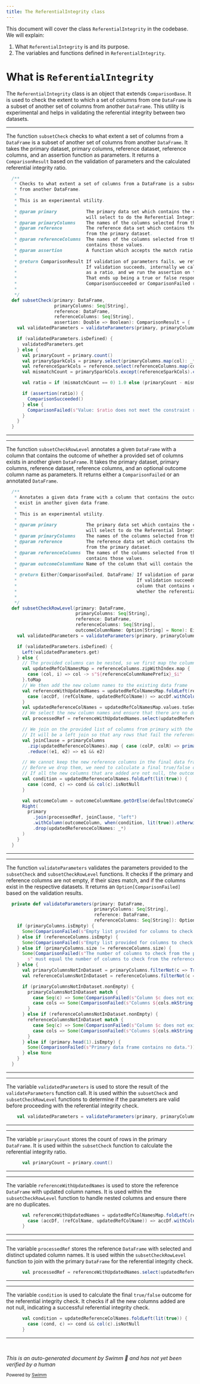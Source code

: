 ```yaml
---
title: The ReferentialIntegrity class
---
```

This document will cover the class <SwmToken path="src/main/scala/com/amazon/deequ/comparison/ReferentialIntegrity.scala" pos="24:2:2" line-data="object ReferentialIntegrity extends ComparisonBase {">`ReferentialIntegrity`</SwmToken> in the codebase. We will explain:

1. What <SwmToken path="src/main/scala/com/amazon/deequ/comparison/ReferentialIntegrity.scala" pos="24:2:2" line-data="object ReferentialIntegrity extends ComparisonBase {">`ReferentialIntegrity`</SwmToken> is and its purpose.
2. The variables and functions defined in <SwmToken path="src/main/scala/com/amazon/deequ/comparison/ReferentialIntegrity.scala" pos="24:2:2" line-data="object ReferentialIntegrity extends ComparisonBase {">`ReferentialIntegrity`</SwmToken>.

# What is <SwmToken path="src/main/scala/com/amazon/deequ/comparison/ReferentialIntegrity.scala" pos="24:2:2" line-data="object ReferentialIntegrity extends ComparisonBase {">`ReferentialIntegrity`</SwmToken>

The <SwmToken path="src/main/scala/com/amazon/deequ/comparison/ReferentialIntegrity.scala" pos="24:2:2" line-data="object ReferentialIntegrity extends ComparisonBase {">`ReferentialIntegrity`</SwmToken> class is an object that extends <SwmToken path="src/main/scala/com/amazon/deequ/comparison/ReferentialIntegrity.scala" pos="24:6:6" line-data="object ReferentialIntegrity extends ComparisonBase {">`ComparisonBase`</SwmToken>. It is used to check the extent to which a set of columns from one <SwmToken path="src/main/scala/com/amazon/deequ/comparison/ReferentialIntegrity.scala" pos="27:23:23" line-data="   * Checks to what extent a set of columns from a DataFrame is a subset of another set of columns">`DataFrame`</SwmToken> is a subset of another set of columns from another <SwmToken path="src/main/scala/com/amazon/deequ/comparison/ReferentialIntegrity.scala" pos="27:23:23" line-data="   * Checks to what extent a set of columns from a DataFrame is a subset of another set of columns">`DataFrame`</SwmToken>. This utility is experimental and helps in validating the referential integrity between two datasets.

<SwmSnippet path="/src/main/scala/com/amazon/deequ/comparison/ReferentialIntegrity.scala" line="26">

---

The function <SwmToken path="src/main/scala/com/amazon/deequ/comparison/ReferentialIntegrity.scala" pos="48:3:3" line-data="  def subsetCheck(primary: DataFrame,">`subsetCheck`</SwmToken> checks to what extent a set of columns from a <SwmToken path="src/main/scala/com/amazon/deequ/comparison/ReferentialIntegrity.scala" pos="27:23:23" line-data="   * Checks to what extent a set of columns from a DataFrame is a subset of another set of columns">`DataFrame`</SwmToken> is a subset of another set of columns from another <SwmToken path="src/main/scala/com/amazon/deequ/comparison/ReferentialIntegrity.scala" pos="27:23:23" line-data="   * Checks to what extent a set of columns from a DataFrame is a subset of another set of columns">`DataFrame`</SwmToken>. It takes the primary dataset, primary columns, reference dataset, reference columns, and an assertion function as parameters. It returns a <SwmToken path="src/main/scala/com/amazon/deequ/comparison/ReferentialIntegrity.scala" pos="41:6:6" line-data="   * @return ComparisonResult If validation of parameters fails, we return a &quot;ComparisonFailed&quot;.">`ComparisonResult`</SwmToken> based on the validation of parameters and the calculated referential integrity ratio.

```scala
  /**
   * Checks to what extent a set of columns from a DataFrame is a subset of another set of columns
   * from another DataFrame.
   *
   * This is an experimental utility.
   *
   * @param primary           The primary data set which contains the columns which the customer
   *                          will select to do the Referential Integrity check.
   * @param primaryColumns    The names of the columns selected from the primary data set.
   * @param reference         The reference data set which contains the possible values for the columns
   *                          from the primary dataset.
   * @param referenceColumns  The names of the columns selected from the reference data set, which
   *                          contains those values.
   * @param assertion         A function which accepts the match ratio and returns a Boolean.
   *
   * @return ComparisonResult If validation of parameters fails, we return a "ComparisonFailed".
   *                          If validation succeeds, internally we calculate the referential integrity
   *                          as a ratio, and we run the assertion on that outcome.
   *                          That ends up being a true or false response, which translates to
   *                          ComparisonSucceeded or ComparisonFailed respectively.
   *
   */
  def subsetCheck(primary: DataFrame,
                  primaryColumns: Seq[String],
                  reference: DataFrame,
                  referenceColumns: Seq[String],
                  assertion: Double => Boolean): ComparisonResult = {
    val validatedParameters = validateParameters(primary, primaryColumns, reference, referenceColumns)

    if (validatedParameters.isDefined) {
      validatedParameters.get
    } else {
      val primaryCount = primary.count()
      val primarySparkCols = primary.select(primaryColumns.map(col): _*)
      val referenceSparkCols = reference.select(referenceColumns.map(col): _*)
      val mismatchCount = primarySparkCols.except(referenceSparkCols).count()

      val ratio = if (mismatchCount == 0) 1.0 else (primaryCount - mismatchCount).toDouble / primaryCount

      if (assertion(ratio)) {
        ComparisonSucceeded()
      } else {
        ComparisonFailed(s"Value: $ratio does not meet the constraint requirement.")
      }
    }
  }
```

---

</SwmSnippet>

<SwmSnippet path="/src/main/scala/com/amazon/deequ/comparison/ReferentialIntegrity.scala" line="73">

---

The function <SwmToken path="src/main/scala/com/amazon/deequ/comparison/ReferentialIntegrity.scala" pos="94:3:3" line-data="  def subsetCheckRowLevel(primary: DataFrame,">`subsetCheckRowLevel`</SwmToken> annotates a given <SwmToken path="src/main/scala/com/amazon/deequ/comparison/ReferentialIntegrity.scala" pos="88:11:11" line-data="   * @return Either[ComparisonFailed, DataFrame] If validation of parameters fails, we return a &quot;ComparisonFailed&quot;.">`DataFrame`</SwmToken> with a column that contains the outcome of whether a provided set of columns exists in another given <SwmToken path="src/main/scala/com/amazon/deequ/comparison/ReferentialIntegrity.scala" pos="88:11:11" line-data="   * @return Either[ComparisonFailed, DataFrame] If validation of parameters fails, we return a &quot;ComparisonFailed&quot;.">`DataFrame`</SwmToken>. It takes the primary dataset, primary columns, reference dataset, reference columns, and an optional outcome column name as parameters. It returns either a <SwmToken path="src/main/scala/com/amazon/deequ/comparison/ReferentialIntegrity.scala" pos="88:8:8" line-data="   * @return Either[ComparisonFailed, DataFrame] If validation of parameters fails, we return a &quot;ComparisonFailed&quot;.">`ComparisonFailed`</SwmToken> or an annotated <SwmToken path="src/main/scala/com/amazon/deequ/comparison/ReferentialIntegrity.scala" pos="88:11:11" line-data="   * @return Either[ComparisonFailed, DataFrame] If validation of parameters fails, we return a &quot;ComparisonFailed&quot;.">`DataFrame`</SwmToken>.

```scala
  /**
   * Annotates a given data frame with a column that contains the outcome of whether a provided set of columns
   * exist in another given data frame.
   *
   * This is an experimental utility.
   *
   * @param primary           The primary data set which contains the columns which the customer
   *                          will select to do the Referential Integrity check.
   * @param primaryColumns    The names of the columns selected from the primary data set.
   * @param reference         The reference data set which contains the possible values for the columns
   *                          from the primary dataset.
   * @param referenceColumns  The names of the columns selected from the reference data set, which
   *                          contains those values.
   * @param outcomeColumnName Name of the column that will contain the outcome results.
   *
   * @return Either[ComparisonFailed, DataFrame] If validation of parameters fails, we return a "ComparisonFailed".
   *                                             If validation succeeds, we annotate the primary data frame with a
   *                                             column that contains either true or false. That value depends on
   *                                             whether the referential integrity check succeeds for that row.
   *
   */
  def subsetCheckRowLevel(primary: DataFrame,
                          primaryColumns: Seq[String],
                          reference: DataFrame,
                          referenceColumns: Seq[String],
                          outcomeColumnName: Option[String] = None): Either[ComparisonFailed, DataFrame] = {
    val validatedParameters = validateParameters(primary, primaryColumns, reference, referenceColumns)

    if (validatedParameters.isDefined) {
      Left(validatedParameters.get)
    } else {
      // The provided columns can be nested, so we first map the column names to values that we can control
      val updatedRefColNamesMap = referenceColumns.zipWithIndex.map {
        case (col, i) => col -> s"${referenceColumnNamePrefix}_$i"
      }.toMap
      // We then add the new column names to the existing data frame
      val referenceWithUpdatedNames = updatedRefColNamesMap.foldLeft(reference) {
        case (accDf, (refColName, updatedRefColName)) => accDf.withColumn(updatedRefColName, accDf(refColName))
      }
      val updatedReferenceColNames = updatedRefColNamesMap.values.toSeq
      // We select the new column names and ensure that there are no duplicates
      val processedRef = referenceWithUpdatedNames.select(updatedReferenceColNames.map(col): _*).distinct()

      // We join on the provided list of columns from primary with the updated column names from reference
      // It will be a left join so that any rows that fail the referential integrity check will have nulls
      val joinClause = primaryColumns
        .zip(updatedReferenceColNames).map { case (colP, colR) => primary(colP) === processedRef(colR) }
        .reduce((e1, e2) => e1 && e2)

      // We cannot keep the new reference columns in the final data frame
      // Before we drop them, we need to calculate a final true/false outcome
      // If all the new columns that are added are not null, the outcome is true, otherwise it is false.
      val condition = updatedReferenceColNames.foldLeft(lit(true)) {
        case (cond, c) => cond && col(c).isNotNull
      }

      val outcomeColumn = outcomeColumnName.getOrElse(defaultOutcomeColumnName)
      Right(
        primary
          .join(processedRef, joinClause, "left")
          .withColumn(outcomeColumn, when(condition, lit(true)).otherwise(lit(false)))
          .drop(updatedReferenceColNames: _*)
      )
    }
  }
```

---

</SwmSnippet>

<SwmSnippet path="/src/main/scala/com/amazon/deequ/comparison/ReferentialIntegrity.scala" line="139">

---

The function <SwmToken path="src/main/scala/com/amazon/deequ/comparison/ReferentialIntegrity.scala" pos="139:5:5" line-data="  private def validateParameters(primary: DataFrame,">`validateParameters`</SwmToken> validates the parameters provided to the <SwmToken path="src/main/scala/com/amazon/deequ/comparison/ReferentialIntegrity.scala" pos="48:3:3" line-data="  def subsetCheck(primary: DataFrame,">`subsetCheck`</SwmToken> and <SwmToken path="src/main/scala/com/amazon/deequ/comparison/ReferentialIntegrity.scala" pos="94:3:3" line-data="  def subsetCheckRowLevel(primary: DataFrame,">`subsetCheckRowLevel`</SwmToken> functions. It checks if the primary and reference columns are not empty, if their sizes match, and if the columns exist in the respective datasets. It returns an <SwmToken path="src/main/scala/com/amazon/deequ/comparison/ReferentialIntegrity.scala" pos="142:11:14" line-data="                                 referenceColumns: Seq[String]): Option[ComparisonFailed] = {">`Option[ComparisonFailed]`</SwmToken> based on the validation results.

```scala
  private def validateParameters(primary: DataFrame,
                                 primaryColumns: Seq[String],
                                 reference: DataFrame,
                                 referenceColumns: Seq[String]): Option[ComparisonFailed] = {
    if (primaryColumns.isEmpty) {
      Some(ComparisonFailed(s"Empty list provided for columns to check from the primary data frame."))
    } else if (referenceColumns.isEmpty) {
      Some(ComparisonFailed(s"Empty list provided for columns to check from the reference data frame."))
    } else if (primaryColumns.size != referenceColumns.size) {
      Some(ComparisonFailed(s"The number of columns to check from the primary data frame" +
        s" must equal the number of columns to check from the reference data frame."))
    } else {
      val primaryColumnsNotInDataset = primaryColumns.filterNot(c => Try(primary(c)).isSuccess)
      val referenceColumnsNotInDataset = referenceColumns.filterNot(c => Try(reference(c)).isSuccess)

      if (primaryColumnsNotInDataset.nonEmpty) {
        primaryColumnsNotInDataset match {
          case Seq(c) => Some(ComparisonFailed(s"Column $c does not exist in primary data frame."))
          case cols => Some(ComparisonFailed(s"Columns ${cols.mkString(", ")} do not exist in primary data frame."))
        }
      } else if (referenceColumnsNotInDataset.nonEmpty) {
        referenceColumnsNotInDataset match {
          case Seq(c) => Some(ComparisonFailed(s"Column $c does not exist in reference data frame."))
          case cols => Some(ComparisonFailed(s"Columns ${cols.mkString(", ")} do not exist in reference data frame."))
        }
      } else if (primary.head(1).isEmpty) {
        Some(ComparisonFailed(s"Primary data frame contains no data."))
      } else None
    }
  }
```

---

</SwmSnippet>

<SwmSnippet path="/src/main/scala/com/amazon/deequ/comparison/ReferentialIntegrity.scala" line="53">

---

The variable <SwmToken path="src/main/scala/com/amazon/deequ/comparison/ReferentialIntegrity.scala" pos="53:3:3" line-data="    val validatedParameters = validateParameters(primary, primaryColumns, reference, referenceColumns)">`validatedParameters`</SwmToken> is used to store the result of the <SwmToken path="src/main/scala/com/amazon/deequ/comparison/ReferentialIntegrity.scala" pos="53:7:7" line-data="    val validatedParameters = validateParameters(primary, primaryColumns, reference, referenceColumns)">`validateParameters`</SwmToken> function call. It is used within the <SwmToken path="src/main/scala/com/amazon/deequ/comparison/ReferentialIntegrity.scala" pos="48:3:3" line-data="  def subsetCheck(primary: DataFrame,">`subsetCheck`</SwmToken> and <SwmToken path="src/main/scala/com/amazon/deequ/comparison/ReferentialIntegrity.scala" pos="94:3:3" line-data="  def subsetCheckRowLevel(primary: DataFrame,">`subsetCheckRowLevel`</SwmToken> functions to determine if the parameters are valid before proceeding with the referential integrity check.

```scala
    val validatedParameters = validateParameters(primary, primaryColumns, reference, referenceColumns)

```

---

</SwmSnippet>

<SwmSnippet path="/src/main/scala/com/amazon/deequ/comparison/ReferentialIntegrity.scala" line="58">

---

The variable <SwmToken path="src/main/scala/com/amazon/deequ/comparison/ReferentialIntegrity.scala" pos="58:3:3" line-data="      val primaryCount = primary.count()">`primaryCount`</SwmToken> stores the count of rows in the primary <SwmToken path="src/main/scala/com/amazon/deequ/comparison/ReferentialIntegrity.scala" pos="27:23:23" line-data="   * Checks to what extent a set of columns from a DataFrame is a subset of another set of columns">`DataFrame`</SwmToken>. It is used within the <SwmToken path="src/main/scala/com/amazon/deequ/comparison/ReferentialIntegrity.scala" pos="48:3:3" line-data="  def subsetCheck(primary: DataFrame,">`subsetCheck`</SwmToken> function to calculate the referential integrity ratio.

```scala
      val primaryCount = primary.count()
```

---

</SwmSnippet>

<SwmSnippet path="/src/main/scala/com/amazon/deequ/comparison/ReferentialIntegrity.scala" line="109">

---

The variable <SwmToken path="src/main/scala/com/amazon/deequ/comparison/ReferentialIntegrity.scala" pos="109:3:3" line-data="      val referenceWithUpdatedNames = updatedRefColNamesMap.foldLeft(reference) {">`referenceWithUpdatedNames`</SwmToken> is used to store the reference <SwmToken path="src/main/scala/com/amazon/deequ/comparison/ReferentialIntegrity.scala" pos="27:23:23" line-data="   * Checks to what extent a set of columns from a DataFrame is a subset of another set of columns">`DataFrame`</SwmToken> with updated column names. It is used within the <SwmToken path="src/main/scala/com/amazon/deequ/comparison/ReferentialIntegrity.scala" pos="94:3:3" line-data="  def subsetCheckRowLevel(primary: DataFrame,">`subsetCheckRowLevel`</SwmToken> function to handle nested columns and ensure there are no duplicates.

```scala
      val referenceWithUpdatedNames = updatedRefColNamesMap.foldLeft(reference) {
        case (accDf, (refColName, updatedRefColName)) => accDf.withColumn(updatedRefColName, accDf(refColName))
      }
```

---

</SwmSnippet>

<SwmSnippet path="/src/main/scala/com/amazon/deequ/comparison/ReferentialIntegrity.scala" line="114">

---

The variable <SwmToken path="src/main/scala/com/amazon/deequ/comparison/ReferentialIntegrity.scala" pos="114:3:3" line-data="      val processedRef = referenceWithUpdatedNames.select(updatedReferenceColNames.map(col): _*).distinct()">`processedRef`</SwmToken> stores the reference <SwmToken path="src/main/scala/com/amazon/deequ/comparison/ReferentialIntegrity.scala" pos="27:23:23" line-data="   * Checks to what extent a set of columns from a DataFrame is a subset of another set of columns">`DataFrame`</SwmToken> with selected and distinct updated column names. It is used within the <SwmToken path="src/main/scala/com/amazon/deequ/comparison/ReferentialIntegrity.scala" pos="94:3:3" line-data="  def subsetCheckRowLevel(primary: DataFrame,">`subsetCheckRowLevel`</SwmToken> function to join with the primary <SwmToken path="src/main/scala/com/amazon/deequ/comparison/ReferentialIntegrity.scala" pos="27:23:23" line-data="   * Checks to what extent a set of columns from a DataFrame is a subset of another set of columns">`DataFrame`</SwmToken> for the referential integrity check.

```scala
      val processedRef = referenceWithUpdatedNames.select(updatedReferenceColNames.map(col): _*).distinct()
```

---

</SwmSnippet>

<SwmSnippet path="/src/main/scala/com/amazon/deequ/comparison/ReferentialIntegrity.scala" line="125">

---

The variable <SwmToken path="src/main/scala/com/amazon/deequ/comparison/ReferentialIntegrity.scala" pos="125:3:3" line-data="      val condition = updatedReferenceColNames.foldLeft(lit(true)) {">`condition`</SwmToken> is used to calculate the final <SwmToken path="src/main/scala/com/amazon/deequ/comparison/ReferentialIntegrity.scala" pos="123:24:26" line-data="      // Before we drop them, we need to calculate a final true/false outcome">`true/false`</SwmToken> outcome for the referential integrity check. It checks if all the new columns added are not null, indicating a successful referential integrity check.

```scala
      val condition = updatedReferenceColNames.foldLeft(lit(true)) {
        case (cond, c) => cond && col(c).isNotNull
      }
```

---

</SwmSnippet>

&nbsp;

*This is an auto-generated document by Swimm 🌊 and has not yet been verified by a human*

<SwmMeta version="3.0.0" repo-id="Z2l0aHViJTNBJTNBZGVlcXUlM0ElM0Fhd3NsYWJz" repo-name="deequ"><sup>Powered by [Swimm](/)</sup></SwmMeta>
